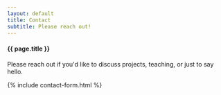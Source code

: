 ```yaml
---
layout: default
title: Contact
subtitle: Please reach out!
---
```


<div class="wrap">
	<h4>{{ page.title }}</h4>
	<p>Please reach out if you'd like to discuss projects, teaching, or just to say hello.</p>
</div>

<section class="single">
{% include contact-form.html %}
</section>
